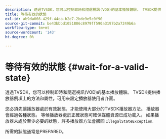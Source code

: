 ```yaml
---
description: 透過TVSDK，您可以控制即時和隨選視訊(VOD)的基本播放體驗。 TVSDK提供播放器例項上的方法和屬性，可用來設定播放器使用者介面。
title: 等待有效的狀態
exl-id: ab9da066-429f-44ca-b2e7-2bde9e5c0f90
source-git-commit: be43bbbd1051886c8979ff590a3197b2a7249b6a
workflow-type: tm+mt
source-wordcount: '143'
ht-degree: 0%

---
```


# 等待有效的狀態 {#wait-for-a-valid-state}

透過TVSDK，您可以控制即時和隨選視訊(VOD)的基本播放體驗。 TVSDK提供播放器例項上的方法和屬性，可用來設定播放器使用者介面。

您必須先讓播放器處於有效狀態，才能使用大部分的TVSDK播放器方法。
播放器會經過各種狀態。 等候播放器處於正確狀態可確保媒體資源已成功載入。 如果播放器未處於至少必要的狀態，許多播放器方法會擲回 `IllegalStateException`.

所需的狀態通常是PREPARED。
